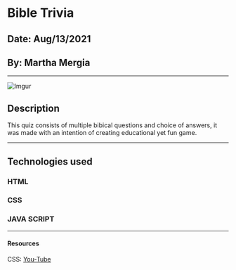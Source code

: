 # Bible Trivia

## Date: Aug/13/2021

## By: Martha Mergia

---

![Imgur](https://i.imgur.com/X7GWyFO.jpg)

## Description

This quiz consists of multiple bibical questions and choice of answers, it was made with an intention of creating educational yet fun game.

---

## Technologies used

### HTML

### CSS

### JAVA SCRIPT

---

#### Resources

CSS: [You-Tube](https://www.youtube.com/watch?v=riDzcEQbX6k)
